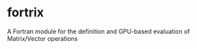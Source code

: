 fortrix
=======

A Fortran module for the definition and GPU-based evaluation of Matrix/Vector operations
